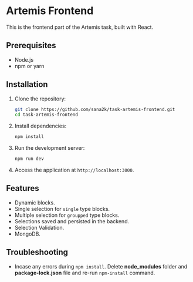
# Artemis Frontend

This is the frontend part of the Artemis task, built with React.

## Prerequisites

- Node.js
- npm or yarn

## Installation

1. Clone the repository:
   ```bash
   git clone https://github.com/sana2k/task-artemis-frontend.git
   cd task-artemis-frontend
   ```

2. Install dependencies:
   ```bash
   npm install
   ```

3. Run the development server:
   ```bash
   npm run dev
   ```

4. Access the application at `http://localhost:3000`.

## Features

- Dynamic blocks.
- Single selection for `single` type blocks.
- Multiple selection for `groupped` type blocks.
- Selections saved and persisted in the backend.
- Selection Validation.
- MongoDB.

## Troubleshooting

- Incase any errors during `npm install`. Delete **node_modules** folder and **package-lock.json** file and re-run `npm-install` command.